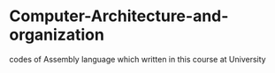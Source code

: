 # Computer-Architecture-and-organization
codes of Assembly language which written in this course at University
